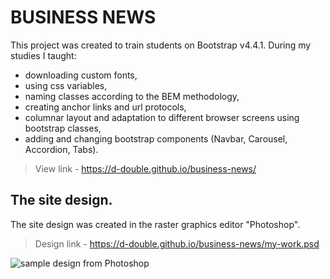 # BUSINESS NEWS

This project was created to train students on Bootstrap v4.4.1. During my studies I taught:
+ downloading custom fonts,
+ using css variables,
+ naming classes according to the BEM methodology,
+ creating anchor links and url protocols,
+ columnar layout and adaptation to different browser screens using bootstrap classes,
+ adding and changing bootstrap components (Navbar, Carousel, Accordion, Tabs).

> View link - https://d-double.github.io/business-news/

## The site design.

The site design was created in the raster graphics editor "Photoshop".  

> Design link - https://d-double.github.io/business-news/my-work.psd  

![sample design from Photoshop](https://d-double.github.io/business-news/design-screen.jpg)
